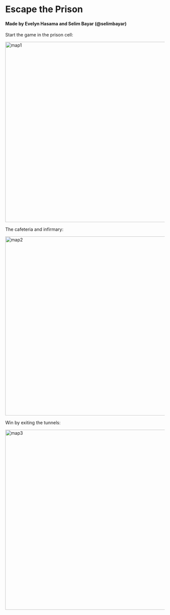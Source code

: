 # Escape the Prison

#### Made by Evelyn Hasama and Selim Bayar (@selimbayar)

Start the game in the prison cell:

<img width="570" alt="map1" src="https://github.com/evelynhasama/prison-escape/assets/69527053/b976eb4b-a755-4be7-8b37-dab069907b88">


The cafeteria and infirmary:

<img width="566" alt="map2" src="https://github.com/evelynhasama/prison-escape/assets/69527053/c5750e7b-f74c-4c93-8d02-9c3191aa98b9">


Win by exiting the tunnels:

<img width="569" alt="map3" src="https://github.com/evelynhasama/prison-escape/assets/69527053/666b74b0-fb4e-4ced-bcfa-fb0b2ab35aa2">

